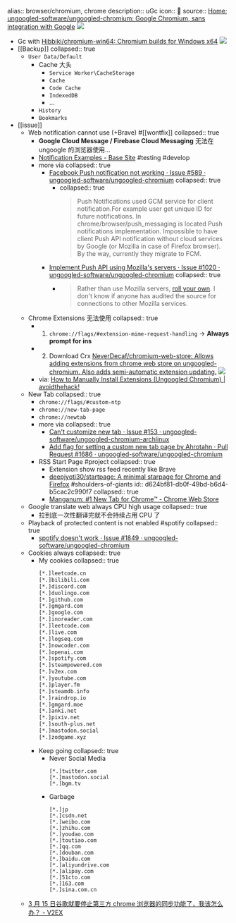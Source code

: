 alias:: browser/chromium, chrome
description:: uGc
icon:: 
source:: [Home](https://www.chromium.org/chromium-projects/); [ungoogled-software/ungoogled-chromium: Google Chromium, sans integration with Google](https://github.com/ungoogled-software/ungoogled-chromium) ![](https://img.shields.io/github/stars/ungoogled-software/ungoogled-chromium)

  - Gc with [Hibbiki/chromium-win64: Chromium builds for Windows x64](https://github.com/Hibbiki/chromium-win64) ![](https://img.shields.io/github/stars/Hibbiki/chromium-win64)
- [[Backup]]
  collapsed:: true
  - `User Data/Default`
    - Cache 大头
      - `Service Worker\CacheStorage`
      - `Cache`
      - `Code Cache`
      - `IndexedDB`
      - ...
    - `History`
    - `Bookmarks`
- [[issue]]
  - Web notification cannot use (+Brave) #[[wontfix]]
    collapsed:: true
    - **Google Cloud Message / Firebase Cloud Messaging** 无法在 ungoogle 的浏览器使用...
    - [Notification Examples - Base Site](https://web-push-book.gauntface.com/demos/notification-examples/) #testing #develop
    - more via
      collapsed:: true
      - [Facebook Push notification not working · Issue #589 · ungoogled-software/ungoogled-chromium](https://github.com/ungoogled-software/ungoogled-chromium/issues/589)
        collapsed:: true
        - collapsed:: true
          > Push Notifications used GCM service for client notification.For example user get unique ID for future notifications. In chrome/browser/push_messaging is located Push notifications implementation. Impossible to have client Push API notification without cloud services by Google (or Mozilla in case of Firefox browser).
          By the way, currently they migrate to FCM.
      - [Implement Push API using Mozilla's servers · Issue #1020 · ungoogled-software/ungoogled-chromium](https://github.com/ungoogled-software/ungoogled-chromium/issues/1020)
        collapsed:: true
        - > Rather than use Mozilla servers, [roll your own](https://github.com/mozilla-services/autopush). I don't know if anyone has audited the source for connections to other Mozilla services.
  - Chrome Extensions 无法使用
    collapsed:: true
    - 1. `chrome://flags/#extension-mime-request-handling` -> **Always prompt for ins**
    - 2. Download Crx [NeverDecaf/chromium-web-store: Allows adding extensions from chrome web store on ungoogled-chromium. Also adds semi-automatic extension updating.](https://github.com/NeverDecaf/chromium-web-store) ![](https://img.shields.io/github/stars/NeverDecaf/chromium-web-store)
    - via: [How to Manually Install Extensions (Ungoogled Chromium) | avoidthehack!](https://avoidthehack.com/manually-install-extensions-ungoogled-chromium)
  - New Tab
    collapsed:: true
    - `chrome://flags/#custom-ntp`
    - `chrome://new-tab-page`
    - `chrome://newtab`
    - more via
      collapsed:: true
      - [Can't customize new tab · Issue #153 · ungoogled-software/ungoogled-chromium-archlinux](https://github.com/ungoogled-software/ungoogled-chromium-archlinux/issues/153)
      - [Add flag for setting a custom new tab page by Ahrotahn · Pull Request #1686 · ungoogled-software/ungoogled-chromium](https://github.com/ungoogled-software/ungoogled-chromium/pull/1686)
    - RSS Start Page #project
      collapsed:: true
      - Extension show rss feed recently like Brave
      - [deepjyoti30/startpage: A minimal starpage for Chrome and Firefox](https://github.com/deepjyoti30/startpage) #shoulders-of-giants
        id:: d624bf81-db0f-49bd-b6d4-b5cac2c990f7
        collapsed:: true
      - [Manganum: #1 New Tab for Chrome™ - Chrome Web Store](https://chrome.google.com/webstore/detail/manganum-1-new-tab-for-ch/jbfeongihppeenfnaofmdeikahaefljd?hl=en-US)
  - Google translate web always CPU high usage
    collapsed:: true
    - 拉到底一次性翻译完就不会持续占用 CPU 了
  - Playback of protected content is not enabled #spotify
    collapsed:: true
    - [spotify doesn't work · Issue #1849 · ungoogled-software/ungoogled-chromium](https://github.com/ungoogled-software/ungoogled-chromium/issues/1849)
  - Cookies always
    collapsed:: true
    - My cookies
      collapsed:: true
      ```html
      [*.]leetcode.cn
      [*.]bilibili.com
      [*.]discord.com
      [*.]duolingo.com
      [*.]github.com
      [*.]gmgard.com
      [*.]google.com
      [*.]inoreader.com
      [*.]leetcode.com
      [*.]live.com
      [*.]logseq.com
      [*.]nowcoder.com
      [*.]openai.com
      [*.]spotify.com
      [*.]steampowered.com
      [*.]v2ex.com
      [*.]youtube.com
      [*.]player.fm
      [*.]steamdb.info
      [*.]raindrop.io
      [*.]gmgard.moe
      [*.]anki.net
      [*.]pixiv.net
      [*.]south-plus.net
      [*.]mastodon.social
      [*.]zodgame.xyz
      ```
    - Keep going
      collapsed:: true
      - Never Social Media
        ```
        [*.]twitter.com
        [*.]mastodon.social
        [*.]bgm.tv
        ```
      - Garbage
        ```
        [*.]jp
        [*.]csdn.net
        [*.]weibo.com
        [*.]zhihu.com
        [*.]youdao.com
        [*.]toutiao.com
        [*.]qq.com
        [*.]douban.com
        [*.]baidu.com
        [*.]aliyundrive.com
        [*.]alipay.com
        [*.]51cto.com
        [*.]163.com
        [*.]sina.com.cn
        ```
  - [3 月 15 日谷歌就要停止第三方 chrome 浏览器的同步功能了，我该怎么办？ - V2EX](https://www.v2ex.com/t/761099)